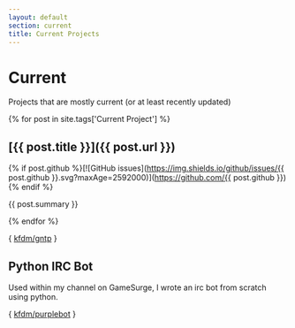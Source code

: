 ```yaml
---
layout: default
section: current
title: Current Projects
---
```

# Current

Projects that are mostly current (or at least recently updated)

{% for post in site.tags['Current Project'] %}
## [{{ post.title }}]({{ post.url }})

{% if post.github %}[![GitHub issues](https://img.shields.io/github/issues/{{ post.github }}.svg?maxAge=2592000)](https://github.com/{{ post.github }}){% endif %}

{{ post.summary }}

{% endfor %}

{ [kfdm/gntp](https://github.com/kfdm/gntp) }

## Python IRC Bot
Used within my channel on GameSurge, I wrote an irc bot from scratch using python.

{ [kfdm/purplebot](https://github.com/kfdm/purplebot) }

